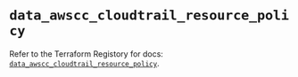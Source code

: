 # `data_awscc_cloudtrail_resource_policy`

Refer to the Terraform Registory for docs: [`data_awscc_cloudtrail_resource_policy`](https://registry.terraform.io/providers/hashicorp/awscc/0.70.0/docs/data-sources/cloudtrail_resource_policy).
